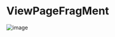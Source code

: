 # ViewPageFragMent
![image](https://github.com/542210035/ViewPageFragMent/blob/master/screenshot/LP_2017122_clip.gif)
